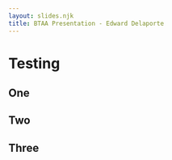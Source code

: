 ```yaml
---
layout: slides.njk
title: BTAA Presentation - Edward Delaporte
---
```


# Testing

## One

## Two

## Three
